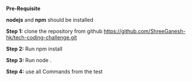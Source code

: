 **Pre-Requisite**

**nodejs** and **npm** should be installed

**Step 1:** clone the repository from github
https://github.com/ShreeGanesh-hk/tech-coding-challenge.git

**Step 2:** Run
npm install

**Step 3:** Run
node .

**Step 4:** use all Commands from the test

